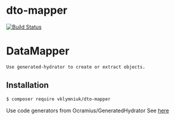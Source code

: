 # dto-mapper
[![Build Status](https://travis-ci.org/vklymniuk/dto-mapper.svg?branch=master)](https://travis-ci.org/vklymniuk/dto-mapper)


# DataMapper

```text
Use generated-hydrator to create or extract objects.
```

## Installation
```bash
$ composer require vklymniuk/dto-mapper
```

Use code generators from Ocramius/GeneratedHydrator See [here](https://github.com/Ocramius/GeneratedHydrator)